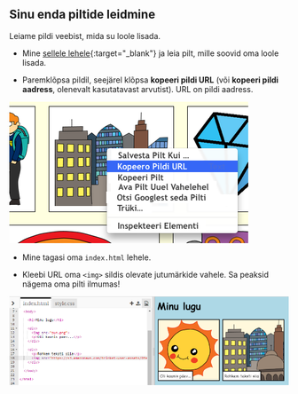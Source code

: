 ## Sinu enda piltide leidmine

Leiame pildi veebist, mida su loole lisada.

+ Mine [sellele lehele](http://jumpto.cc/html-images){:target="_blank"} ja leia pilt, mille soovid oma loole lisada.

+ Paremklõpsa pildil, seejärel klõpsa **kopeeri pildi URL** (või **kopeeri pildi aadress**, olenevalt kasutatavast arvutist). URL on pildi aadress.

![kuvatõmmis](images/story-url.png)

+ Mine tagasi oma `index.html` lehele.

+ Kleebi URL oma `<img>` sildis olevate jutumärkide vahele. Sa peaksid nägema oma pilti ilmumas!

![kuvatõmmis](images/story-image.png)